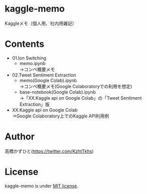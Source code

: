 # kaggle-memo
Kaggleメモ（個人用、社内用雑記）

# Contents
* 01.Ion Switching 
    * memo.ipynb<br>
    →コンペ概要メモ
* 02.Tweet Sentiment Extraction
    * memo(Google Colab).ipynb<br>
    →コンペ概要メモ(Google Colaboratoryでの利用を想定)
    * base-notebook(Google Colab).ipynb<br>
    →「XX.Kaggle api on Google Colab」の「Tweet Sentiment Extraction」版
* XX.Kaggle api on Google Colab<br>
→Google Colaboratory上でのKaggle API利用例

# Author
高橋かずひと(https://twitter.com/KzhtTkhs)

# License
kaggle-memo is under [MIT license](LICENSE).
